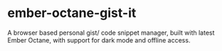 # ember-octane-gist-it
A browser based personal gist/ code snippet manager, built with latest Ember Octane, with support for dark mode and offline access.
